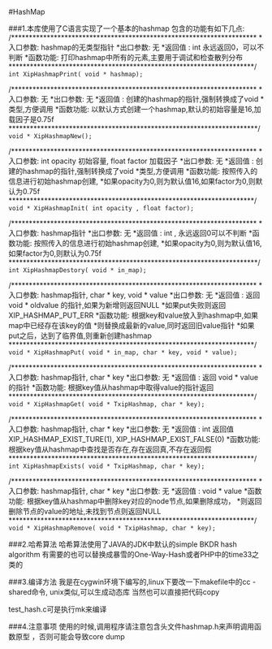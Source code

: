 #HashMap

###1.本库使用了C语言实现了一个基本的hashmap
包含的功能有如下几点:
/*********************************************************************
 *入口参数: hashmap的无类型指针
 *出口参数: 无
 *返回值  : int 永远返回0，可以不判断
 *函数功能: 打印hashmap中所有的元素,主要用于调试和检查散列分布
 *********************************************************************/
`int XipHashmapPrint( void * hashmap);`

/*********************************************************************
 *入口参数: 无
 *出口参数: 无
 *返回值  : 创建的hashmap的指针,强制转换成了void *类型,方便调用
 *函数功能: 以默认方式创建一个hashmap,默认的初始容量是16,加载因子是0.75f
 **********************************************************************/
`void * XipHashmapNew();`

/*********************************************************************
 *入口参数: int opacity 初始容量,  float factor 加载因子
 *出口参数: 无
 *返回值  : 创建的hashmap的指针,强制转换成了void *类型,方便调用
 *函数功能: 按照传入的信息进行初始hashmap创建,
 *如果opacity为0,则为默认值16,如果factor为0,则默认为0.75f
 *********************************************************************/
`void * XipHashmapInit( int opacity , float factor);`

/*********************************************************************
 *入口参数: hashmap指针
 *出口参数: 无
 *返回值  : int , 永远返回0可以不判断
 *函数功能: 按照传入的信息进行初始hashmap创建,
 *如果opacity为0,则为默认值16,如果factor为0,则默认为0.75f
 **********************************************************************/
`int XipHashmapDestory( void * in_map);`

/*********************************************************************
 *入口参数: hashmap指针, char * key, void * value
 *出口参数: 无
 *返回值  : 返回 void * oldvalue 的指针,如果为新增则返回NULL
 *如果put失败则返回XIP_HASHMAP_PUT_ERR
 *函数功能: 根据key和value放入到hashmap中,如果map中已经存在该key的值
 *则替换成最新的value,同时返回旧value指针
 *如果put之后，达到了临界值,则重新创建hashmap
 *********************************************************************/
`void * XipHashmapPut( void * in_map, char * key, void * value);`

/*********************************************************************
 *入口参数: hashmap指针, char * key
 *出口参数: 无
 *返回值  : 返回 void * value 的指针
 *函数功能: 根据key值从hashmap中取得value的指针返回
 *********************************************************************/
`void * XipHashmapGet( void * TxipHashmap, char * key);`

/*********************************************************************
 *入口参数: hashmap指针, char * key
 *出口参数: 无
 *返回值  : int 返回值XIP_HASHMAP_EXIST_TURE(1), XIP_HASHMAP_EXIST_FALSE(0)
 *函数功能: 根据key值从hashmap中查找是否存在,存在返回真,不存在返回假
 *********************************************************************/
`int XipHashmapExists( void * TxipHashmap, char * key);`

/*********************************************************************
 *入口参数: hashmap指针, char * key
 *出口参数: 无
 *返回值  : void * value
 *函数功能: 根据key值从hashmap中删除key对应的node节点,如果删除成功，
 *则返回删除节点的value的地址,未找到节点则返回NULL
 *********************************************************************/
`void * XipHashmapRemove( void * TxipHashmap, char * key);`


###2.哈希算法
哈希算法使用了JAVA的JDK中默认的simple BKDR hash algorithm
有需要的也可以替换成暴雪的One-Way-Hash或者PHP中的time33之类的

###3.编译方法
我是在cygwin环境下编写的,linux下要改一下makefile中的cc -shared命令, unix类似,可以生成动态库
当然也可以直接把代码copy

test_hash.c可是执行mk来编译


###4.注意事项
使用的时候,调用程序请注意包含头文件hashmap.h来声明调用函数原型 ，否则可能会导致core dump
